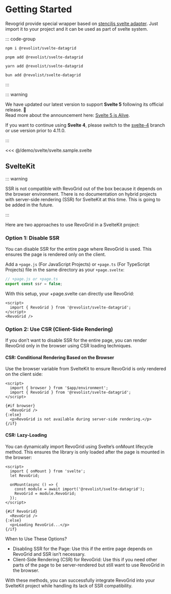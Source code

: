 # Getting Started


Revogrid provide special wrapper based on [stenciljs svelte adapter](https://www.npmjs.com/package/@stencil/svelte-output-target). Just import it to your project and it can be used as part of svelte system.

::: code-group

```npm
npm i @revolist/svelte-datagrid

```

```pnpm
pnpm add @revolist/svelte-datagrid
```

```yarn
yarn add @revolist/svelte-datagrid
```

```bun
bun add @revolist/svelte-datagrid
```
:::


::: warning

We have updated our latest version to support **Svelte 5** following its official release. 🎉  
Read more about the announcement here: [Svelte 5 is Alive](https://svelte.dev/blog/svelte-5-is-alive).

If you want to continue using **Svelte 4**, please switch to the [svelte-4](https://github.com/revolist/svelte-datagrid/tree/svelte-4) branch or use version prior to 4.11.0.

:::

<<< @/demo/svelte/svelte.sample.svelte

<!--@include: ../../demo/svelte/svelte-datagrid.md-->




## SvelteKit

::: warning

SSR is not compatible with RevoGrid out of the box because it depends on the browser environment.
There is no documentation on hybrid projects with server-side rendering (SSR) for SvelteKit at this time. This is going to be added in the future.

:::

Here are two approaches to use RevoGrid in a SvelteKit project:


### Option 1: Disable SSR

You can disable SSR for the entire page where RevoGrid is used. This ensures the page is rendered only on the client.

Add a `+page.js` (For JavaScript Projects) or `+page.ts` (For TypeScript Projects) file in the same directory as your `+page.svelte`:

```typescript
// +page.js or +page.ts
export const ssr = false;
```

With this setup, your +page.svelte can directly use RevoGrid:

```svelte
<script>
  import { RevoGrid } from '@revolist/svelte-datagrid';
</script>
<RevoGrid />
```

### Option 2: Use CSR (Client-Side Rendering)

If you don’t want to disable SSR for the entire page, you can render RevoGrid only in the browser using CSR loading techniques.

#### CSR: Conditional Rendering Based on the Browser

Use the browser variable from SvelteKit to ensure RevoGrid is only rendered on the client side:

```svelte
<script>
  import { browser } from '$app/environment';
  import { RevoGrid } from '@revolist/svelte-datagrid';
</script>

{#if browser}
  <RevoGrid />
{:else}
  <p>RevoGrid is not available during server-side rendering.</p>
{/if}
```

#### CSR: Lazy-Loading

You can dynamically import RevoGrid using Svelte’s onMount lifecycle method. This ensures the library is only loaded after the page is mounted in the browser:

```svelte
<script>
  import { onMount } from 'svelte';
  let RevoGrid;

  onMount(async () => {
    const module = await import('@revolist/svelte-datagrid');
    RevoGrid = module.RevoGrid;
  });
</script>

{#if RevoGrid}
  <RevoGrid />
{:else}
  <p>Loading RevoGrid...</p>
{/if}
```

When to Use These Options?

- Disabling SSR for the Page: Use this if the entire page depends on RevoGrid and SSR isn’t necessary.
- Client-Side Rendering (CSR) for RevoGrid: Use this if you need other parts of the page to be server-rendered but still want to use RevoGrid in the browser.

With these methods, you can successfully integrate RevoGrid into your SvelteKit project while handling its lack of SSR compatibility.
